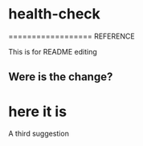 # health-check
==================
REFERENCE

This is for README editing

## Were is the change?

# here it is

A third suggestion
